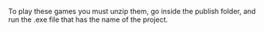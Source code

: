 To play these games you must unzip them, go inside the publish folder, and run the .exe file that has the name of the project. 
